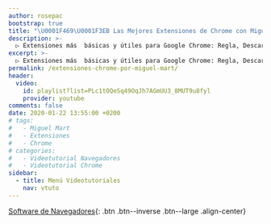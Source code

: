 ```yaml
---
author: rosepac
bootstrap: true
title: "\U0001F469‍\U0001F3EB Las Mejores Extensiones de Chrome con Miguel Mart"
description: >-
  ▷ Extensiones más  básicas y útiles para Google Chrome: Regla, Descargar Documentos, Bloquear Publicidad, Colores, Contraseñas, Etc
excerpt: >-
  ▷ Extensiones más  básicas y útiles para Google Chrome: Regla, Descargar Documentos, Bloquear Publicidad, Colores, Contraseñas, Etc
permalink: /extensiones-chrome-por-miguel-mart/
header:
  video:
    id: playlist?list=PLc1tOQeSq49OqJh7AGmUU3_8MUT9u8fyl
    provider: youtube
comments: false
date: 2020-01-22 13:55:00 +0200
# tags:
#   - Miguel Mart
#   - Extensiones
#   - Chrome
# categories:
#   - Videotutorial Navegadores
#   - Videotutorial Chrome
sidebar:
  - title: Menú Videotutoriales
    nav: vtuto
---
```


[<i class="far fa-window-maximize"></i> Software de Navegadores](/cursos-tecnologia/#navegadores){: .btn .btn--inverse .btn--large .align-center}